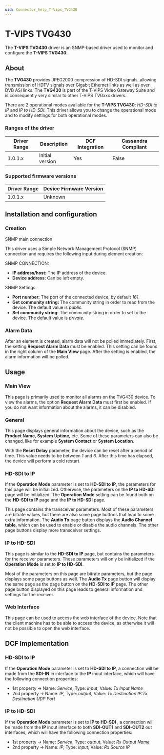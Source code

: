 ```yaml
---
uid: Connector_help_T-Vips_TVG430
---
```


# T-VIPS TVG430

The **T-VIPS TVG430** driver is an SNMP-based driver used to monitor and configure the **T-VIPS TVG430**.

## About

The **TVG430** provides JPEG2000 compression of HD-SDI signals, allowing transmission of HDTV signals over Gigabit Ethernet links as well as over DVB ASI links. The **TVG430** is part of the T-VIPS Video Gateway Suite and is consequently very similar to other T-VIPS TVGxxx drivers.

There are 2 operational modes available for the **T-VIPS TVG430**: *HD-SDI to IP* and *IP to HD-SDI*. This driver allows you to change the operational mode and to modify settings for both operational modes.

### Ranges of the driver

| **Driver Range** | **Description** | **DCF Integration** | **Cassandra Compliant** |
|------------------|-----------------|---------------------|-------------------------|
| 1.0.1.x          | Initial version | Yes                 | False                   |

### Supported firmware versions

| **Driver Range** | **Device Firmware Version** |
|------------------|-----------------------------|
| 1.0.1.x          | Unknown                     |

## Installation and configuration

### Creation

SNMP main connection

This driver uses a Simple Network Management Protocol (SNMP) connection and requires the following input during element creation:

SNMP CONNECTION:

- **IP address/host:** The IP address of the device.
- **Device address:** Can be left empty.

SNMP Settings:

- **Port number:** The port of the connected device, by default *161*.
- **Get community string:** The community string in order to read from the device. The default value is *public*.
- **Set community string:** The community string in order to set to the device. The default value is *private*.

### Alarm Data

After an element is created, alarm data will not be polled immediately. First, the setting **Request Alarm Data** must be enabled. This setting can be found in the right column of the **Main View** page. After the setting is enabled, the alarm information will be polled.

## Usage

### Main View

This page is primarily used to monitor all alarms on the TVG430 device. To view the alarms, the option **Request Alarm Data** must first be enabled. If you do not want information about the alarms, it can be disabled.

### General

This page displays general information about the device, such as the **Product Name**, **System** **Uptime**, etc. Some of these parameters can also be changed, like for example **System Contact** or **System Location**.

With the **Reset Delay** parameter, the device can be reset after a period of time. This value needs to be between *1* and *6*. After this time has elapsed, the device will perform a cold restart.

### HD-SDI to IP

If the **Operation Mode** parameter is set to **HD-SDI to IP**, the parameters for this page will be initialized. Otherwise, the parameters on the **IP to HD-SDI** page will be initialized. The **Operation Mode** setting can be found both on the **HD-SDI to IP** page and the **IP to HD-SDI** page.

This page contains the transceiver parameters. Most of these parameters are bitrate values, but there are also some page buttons that lead to some extra information. The **Audio Tx** page button displays the **Audio Channel table**, which can be used to enable or disable the audio channels. The other page buttons display more transceiver settings.

### IP to HD-SDI

This page is similar to the **HD-SDI to IP** page, but contains the parameters for the receiver parameters. These parameters will only be initialized if the **Operation Mode** is set to **IP to HD-SDI**.

Most of the parameters on this page are bitrate parameters, but the page displays some page buttons as well. The **Audio Tx** page button will display the same page as the page button on the **HD-SDI to IP** page. The other page button displayed on this page leads to general information and settings for the receiver.

### Web Interface

This page can be used to access the web interface of the device. Note that the client machine has to be able to access the device, as otherwise it will not be possible to open the web interface.

## DCF Implementation

### HD-SDI to IP

If the **Operation Mode** parameter is set to **HD-SDI to IP**, a connection will be made from the **SDI-IN** in interface to the **IP** inout interface, which will have the following connection properties:

- 1st property -\> Name: *Service*, Type: *input*, Value: *Tx Input Name*
- 2nd property -\> Name: *IP*, Type: *output*, Value: *Tx Destination IP:Tx Destination UDP Port*

### IP to HD-SDI

If the **Operation Mode** parameter is set to **IP to** **HD-SDI** , a connection will be made from the **IP** inout interface to both **SDI-OUT1** and **SDI-OUT2** out interfaces, which will have the following connection properties:

- 1st property -\> Name: *Service*, Type: *output*, Value: *Rx Output Name*
- 2nd property -\> Name: *IP,* Type: *input*, Value: *Rx Source IP*
